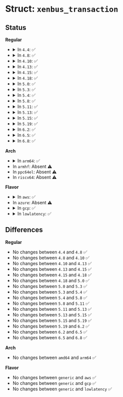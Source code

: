 # Struct: <code>xenbus_transaction</code>

## Status
<b>Regular</b>
<ul>
<li>
<details>
<summary>In <code>4.4</code>: ✅</summary>

```c
struct xenbus_transaction {
    u32 id;
};
```
</details>
</li>
<li>
<details>
<summary>In <code>4.8</code>: ✅</summary>

```c
struct xenbus_transaction {
    u32 id;
};
```
</details>
</li>
<li>
<details>
<summary>In <code>4.10</code>: ✅</summary>

```c
struct xenbus_transaction {
    u32 id;
};
```
</details>
</li>
<li>
<details>
<summary>In <code>4.13</code>: ✅</summary>

```c
struct xenbus_transaction {
    u32 id;
};
```
</details>
</li>
<li>
<details>
<summary>In <code>4.15</code>: ✅</summary>

```c
struct xenbus_transaction {
    u32 id;
};
```
</details>
</li>
<li>
<details>
<summary>In <code>4.18</code>: ✅</summary>

```c
struct xenbus_transaction {
    u32 id;
};
```
</details>
</li>
<li>
<details>
<summary>In <code>5.0</code>: ✅</summary>

```c
struct xenbus_transaction {
    u32 id;
};
```
</details>
</li>
<li>
<details>
<summary>In <code>5.3</code>: ✅</summary>

```c
struct xenbus_transaction {
    u32 id;
};
```
</details>
</li>
<li>
<details>
<summary>In <code>5.4</code>: ✅</summary>

```c
struct xenbus_transaction {
    u32 id;
};
```
</details>
</li>
<li>
<details>
<summary>In <code>5.8</code>: ✅</summary>

```c
struct xenbus_transaction {
    u32 id;
};
```
</details>
</li>
<li>
<details>
<summary>In <code>5.11</code>: ✅</summary>

```c
struct xenbus_transaction {
    u32 id;
};
```
</details>
</li>
<li>
<details>
<summary>In <code>5.13</code>: ✅</summary>

```c
struct xenbus_transaction {
    u32 id;
};
```
</details>
</li>
<li>
<details>
<summary>In <code>5.15</code>: ✅</summary>

```c
struct xenbus_transaction {
    u32 id;
};
```
</details>
</li>
<li>
<details>
<summary>In <code>5.19</code>: ✅</summary>

```c
struct xenbus_transaction {
    u32 id;
};
```
</details>
</li>
<li>
<details>
<summary>In <code>6.2</code>: ✅</summary>

```c
struct xenbus_transaction {
    u32 id;
};
```
</details>
</li>
<li>
<details>
<summary>In <code>6.5</code>: ✅</summary>

```c
struct xenbus_transaction {
    u32 id;
};
```
</details>
</li>
<li>
<details>
<summary>In <code>6.8</code>: ✅</summary>

```c
struct xenbus_transaction {
    u32 id;
};
```
</details>
</li>
</ul>
<b>Arch</b>
<ul>
<li>
<details>
<summary>In <code>arm64</code>: ✅</summary>

```c
struct xenbus_transaction {
    u32 id;
};
```
</details>
</li>
<li>
In <code>armhf</code>: Absent ⚠️
</li>
<li>
In <code>ppc64el</code>: Absent ⚠️
</li>
<li>
In <code>riscv64</code>: Absent ⚠️
</li>
</ul>
<b>Flavor</b>
<ul>
<li>
<details>
<summary>In <code>aws</code>: ✅</summary>

```c
struct xenbus_transaction {
    u32 id;
};
```
</details>
</li>
<li>
In <code>azure</code>: Absent ⚠️
</li>
<li>
<details>
<summary>In <code>gcp</code>: ✅</summary>

```c
struct xenbus_transaction {
    u32 id;
};
```
</details>
</li>
<li>
<details>
<summary>In <code>lowlatency</code>: ✅</summary>

```c
struct xenbus_transaction {
    u32 id;
};
```
</details>
</li>
</ul>

## Differences
<b>Regular</b>
<ul>
<li>
No changes between <code>4.4</code> and <code>4.8</code> ✅
</li>
<li>
No changes between <code>4.8</code> and <code>4.10</code> ✅
</li>
<li>
No changes between <code>4.10</code> and <code>4.13</code> ✅
</li>
<li>
No changes between <code>4.13</code> and <code>4.15</code> ✅
</li>
<li>
No changes between <code>4.15</code> and <code>4.18</code> ✅
</li>
<li>
No changes between <code>4.18</code> and <code>5.0</code> ✅
</li>
<li>
No changes between <code>5.0</code> and <code>5.3</code> ✅
</li>
<li>
No changes between <code>5.3</code> and <code>5.4</code> ✅
</li>
<li>
No changes between <code>5.4</code> and <code>5.8</code> ✅
</li>
<li>
No changes between <code>5.8</code> and <code>5.11</code> ✅
</li>
<li>
No changes between <code>5.11</code> and <code>5.13</code> ✅
</li>
<li>
No changes between <code>5.13</code> and <code>5.15</code> ✅
</li>
<li>
No changes between <code>5.15</code> and <code>5.19</code> ✅
</li>
<li>
No changes between <code>5.19</code> and <code>6.2</code> ✅
</li>
<li>
No changes between <code>6.2</code> and <code>6.5</code> ✅
</li>
<li>
No changes between <code>6.5</code> and <code>6.8</code> ✅
</li>
</ul>
<b>Arch</b>
<ul>
<li>
No changes between <code>amd64</code> and <code>arm64</code> ✅
</li>
</ul>
<b>Flavor</b>
<ul>
<li>
No changes between <code>generic</code> and <code>aws</code> ✅
</li>
<li>
No changes between <code>generic</code> and <code>gcp</code> ✅
</li>
<li>
No changes between <code>generic</code> and <code>lowlatency</code> ✅
</li>
</ul>
